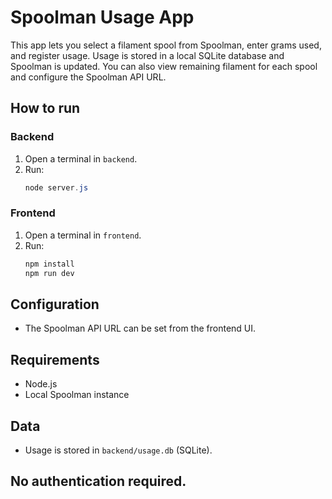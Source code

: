 # Spoolman Usage App

This app lets you select a filament spool from Spoolman, enter grams used, and register usage. Usage is stored in a local SQLite database and Spoolman is updated. You can also view remaining filament for each spool and configure the Spoolman API URL.

## How to run

### Backend
1. Open a terminal in `backend`.
2. Run:
   ```powershell
   node server.js
   ```

### Frontend
1. Open a terminal in `frontend`.
2. Run:
   ```powershell
   npm install
   npm run dev
   ```

## Configuration
- The Spoolman API URL can be set from the frontend UI.

## Requirements
- Node.js
- Local Spoolman instance

## Data
- Usage is stored in `backend/usage.db` (SQLite).

## No authentication required.
